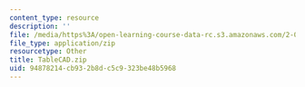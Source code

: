 ```yaml
---
content_type: resource
description: ''
file: /media/https%3A/open-learning-course-data-rc.s3.amazonaws.com/2-007-design-and-manufacturing-i-spring-2009/94878214cb932b8dc5c9323be48b5968_TableCAD.zip
file_type: application/zip
resourcetype: Other
title: TableCAD.zip
uid: 94878214-cb93-2b8d-c5c9-323be48b5968
---
```

